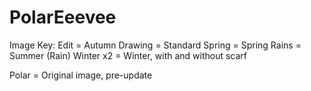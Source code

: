 # PolarEeevee
Image Key:
Edit = Autumn
Drawing = Standard
Spring = Spring
Rains = Summer (Rain)
Winter x2 = Winter, with and without scarf

Polar = Original image, pre-update
